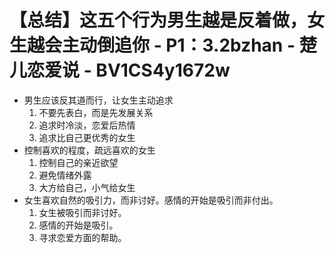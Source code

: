 # 【总结】这五个行为男生越是反着做，女生越会主动倒追你 - P1：3.2bzhan - 楚儿恋爱说 - BV1CS4y1672w

-   男生应该反其道而行，让女生主动追求
    1.  不要先表白，而是先发展关系
    2.  追求时冷淡，恋爱后热情
    3.  追求比自己更优秀的女生
-   控制喜欢的程度，疏远喜欢的女生
    1.  控制自己的亲近欲望
    2.  避免情绪外露
    3.  大方给自己，小气给女生
-   女生喜欢自然的吸引力，而非讨好。感情的开始是吸引而非付出。
    1.  女生被吸引而非讨好。
    2.  感情的开始是吸引。
    3.  寻求恋爱方面的帮助。